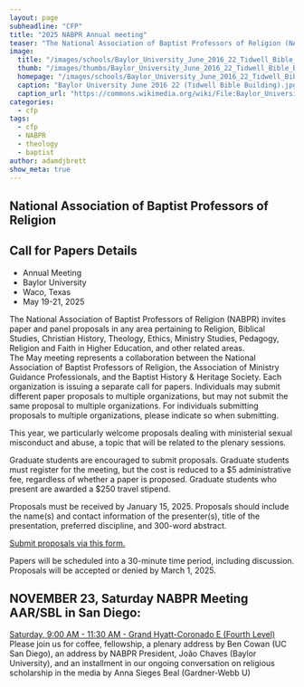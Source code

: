 ```yaml
---
layout: page
subheadline: "CFP"
title: "2025 NABPR Annual meeting"
teaser: "The National Association of Baptist Professors of Religion (NABPR) invites paper and panel proposals for the annual meeting, May 19-21, 2025, Baylor Univeristy."
image:
  title: "/images/schools/Baylor_University_June_2016_22_Tidwell_Bible_Building.jpg"
  thumb: "/images/thumbs/Baylor_University_June_2016_22_Tidwell_Bible_Building_tn.jpg"
  homepage: "/images/schools/Baylor_University_June_2016_22_Tidwell_Bible_Building.jpg"
  caption: "Baylor University June 2016 22 (Tidwell Bible Building).jpg. From Wikimedia Commons, the free media repository"
  caption_url: "https://commons.wikimedia.org/wiki/File:Baylor_University_June_2016_22_(Tidwell_Bible_Building).jpg"
categories:
  - cfp
tags:
  - cfp
  - NABPR
  - theology
  - baptist
author: adamdjbrett
show_meta: true
---
```


## National Association of Baptist Professors of Religion
## Call for Papers Details
- Annual Meeting
- Baylor University
- Waco, Texas
- May 19-21, 2025


The National Association of Baptist Professors of Religion (NABPR) invites paper and panel proposals in any area pertaining to Religion, Biblical Studies, Christian History, Theology, Ethics, Ministry Studies, Pedagogy, Religion and Faith in Higher Education, and other related areas.\
The May meeting represents a collaboration between the National Association of Baptist Professors of Religion, the Association of Ministry Guidance Professionals, and the Baptist History & Heritage Society. Each organization is issuing a separate call for papers. Individuals may submit different paper proposals to multiple organizations, but may not submit the same proposal to multiple organizations. For individuals submitting proposals to multiple organizations, please indicate so when submitting.

This year, we particularly welcome proposals dealing with ministerial sexual misconduct and abuse, a topic that will be related to the plenary sessions.

Graduate students are encouraged to submit proposals. Graduate students must register for the meeting, but the cost is reduced to a $5 administrative fee, regardless of whether a paper is proposed. Graduate students who present are awarded a $250 travel stipend.

Proposals must be received by January 15, 2025. Proposals should include the name(s) and contact information of the presenter(s), title of the presentation, preferred discipline, and 300-word abstract.

[Submit proposals via this form.](https://docs.google.com/forms/d/e/1FAIpQLSd61aoztfFhuXDJ4oqAQrtUog9r-bKQXW26y9GJZQK2WJdq7A/viewform)

Papers will be scheduled into a 30-minute time period, including discussion.
Proposals will be accepted or denied by March 1, 2025.

## NOVEMBER 23, Saturday NABPR Meeting AAR/SBL in San Diego:
[Saturday, 9:00 AM - 11:30 AM - Grand Hyatt-Coronado E (Fourth Level)](https://papers.aarweb.org/online-program-book-print/52533)
Please join us for coffee, fellowship, a plenary address by Ben Cowan (UC San Diego), an address by NABPR President, João Chaves (Baylor University), and an installment in our ongoing conversation on religious scholarship in the media by Anna Sieges Beal (Gardner-Webb U)
